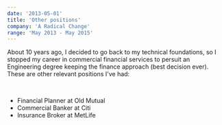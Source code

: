 ```yaml
---
date: '2013-05-01'
title: 'Other positions'
company: 'A Radical Change'
range: 'May 2013 - May 2015'
---
```


About 10 years ago, I decided to go back to my technical foundations, so I stopped my career in commercial 
financial services to persuit an Engineering degree keeping the finance approach (best decision ever). These
are other relevant positions I've had: 

<br>

- Financial Planner at Old Mutual 
- Commercial Banker at Citi
- Insurance Broker at MetLife
